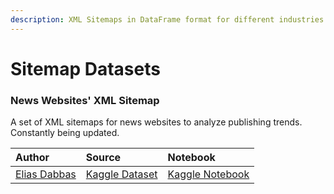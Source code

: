 ```yaml
---
description: XML Sitemaps in DataFrame format for different industries
---
```


# Sitemap Datasets



### News Websites' XML Sitemap

A set of XML sitemaps for news websites to analyze publishing trends. Constantly being updated.

| Author | Source | Notebook |
| :--- | :--- | :--- |
| [Elias Dabbas](https://github.com/eliasdabbas) | [Kaggle Dataset](https://www.kaggle.com/eliasdabbas/news-sitemaps) | [Kaggle Notebook](https://www.kaggle.com/eliasdabbas/bbc-com-sitemaps-analysis) |

